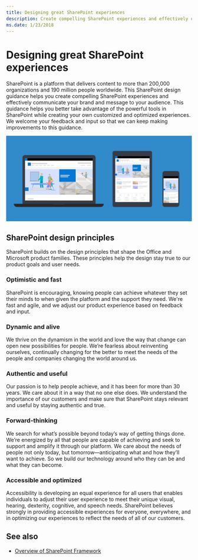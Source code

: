 ```yaml
---
title: Designing great SharePoint experiences
description: Create compelling SharePoint experiences and effectively communicate your brand and message to your audience.
ms.date: 1/23/2018
---
```


# Designing great SharePoint experiences

SharePoint is a platform that delivers content to more than 200,000 organizations and 190 million people worldwide. This SharePoint design guidance helps you create compelling SharePoint experiences and effectively communicate your brand and message to your audience. This guidance helps you better take advantage of the powerful tools in SharePoint while creating your own customized and optimized experiences. We welcome your feedback and input so that we can keep making improvements to this guidance.

<!-- Seems like you should tell them how you'd like to receive feedback - i.e. via issues in the repo? -->

![SharePoint communication site on multiple devices](../images/design-guidance-overview.png)


## SharePoint design principles 

SharePoint builds on the design principles that shape the Office and Microsoft product families. These principles help the design stay true to our product goals and user needs.

### Optimistic and fast

SharePoint is encouraging, knowing people can achieve whatever they set their minds to when given the platform and the support they need. We're fast and agile, and we adjust our product experience based on feedback and input.

### Dynamic and alive

We thrive on the dynamism in the world and love the way that change can open new possibilities for people. We’re fearless about reinventing ourselves, continually changing for the better to meet the needs of the people and companies changing the world around us.

### Authentic and useful

Our passion is to help people achieve, and it has been for more than 30 years. We care about it in a way that no one else does. We understand the importance of our customers and make sure that SharePoint stays relevant and useful by staying authentic and true.

### Forward-thinking

We search for what’s possible beyond today’s way of getting things done. We’re energized by all that people are capable of achieving and seek to support and amplify it through our platform. We care about the needs of people not only today, but tomorrow—anticipating what and how they’ll want to achieve. So we build our technology around who they can be and what they can become.

### Accessible and optimized

Accessibility is developing an equal experience for all users that enables individuals to adjust their user experience to meet their unique visual, hearing, dexterity, cognitive, and speech needs. SharePoint believes strongly in providing accessible experiences for everyone, everywhere, and in optimizing our experiences to reflect the needs of all of our customers.

<!-- These seem like fairly high-level principles; it would be good to think about how to convey how these principles manifest in the design. Can you add a design example to each section that illustrate the principle? --> 

## See also

- [Overview of SharePoint Framework](../spfx/sharepoint-framework-overview.md)

